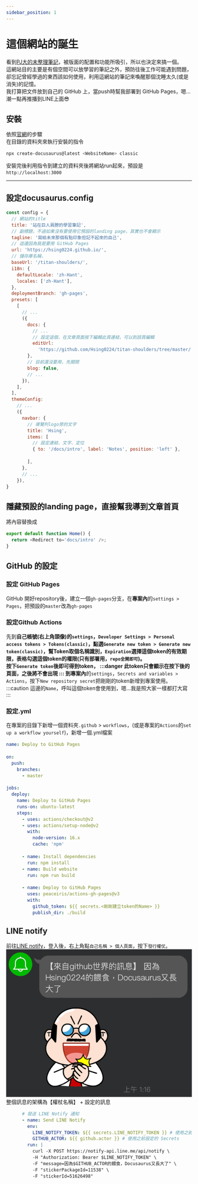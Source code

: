 ```yaml
---
sidebar_position: 1
---
```


# 這個網站的誕生
看到[PJ大的未整理筆記](https://pjchender.dev/)，被版面的配置和功能所吸引，所以也決定來搞一個。<br />
這網站目的主要是有個空間可以放學習的筆記之外，預防往後工作可能遇到問題，卻忘記曾經學過的東西該如何使用，利用這網站的筆記來喚醒那個沈睡太久(或是消失)的記憶。<br />
我打算把文件放到自己的 GitHub 上，當push時幫我部署到 GitHub Pages，嗯...潮一點再推播到LINE上面😎

## 安裝
依照[官網](https://docusaurus.io/docs/installation)的步驟<br/>
在目錄的資料夾來執行安裝的指令
```powershell
npx create-docusaurus@latest <WebsiteName> classic
```
安裝完後利用指令到建立的資料夾後將網站run起來，預設是`http://localhost:3000`

---

## 設定docusaurus.config

```javascript title="./docusaurus.config.js"
const config = {
  // 網站的title
  title: '站在巨人肩膀的學習筆記',
  // 副標題，不過如果沒有要使用它預設的landing page，其實也不會顯示
  tagline: '寫給未來那個有點印象但記不起來的自己',
  // 這邊因為我是要用 GitHub Pages
  url: 'https://hsing0224.github.io/',
  // 儲存庫名稱，
  baseUrl: '/titan-shoulders/',
  i18n: {
    defaultLocale: 'zh-Hant',
    locales: ['zh-Hant'],
  },
  deploymentBranch: 'gh-pages',
  presets: [
    [
      // ...
      ({
        docs: {
          // ...
          // 設定這個，在文章頁面按下編輯此頁連結，可以到該頁編輯
          editUrl:
            'https://github.com/Hsing0224/titan-shoulders/tree/master/',
        },
        // 目前還沒要用，先關閉
        blog: false,
        // ...
      }),
    ],
  ],
  themeConfig:
    // ...
    ({
      navbar: {
        // 導覽列logo旁的文字
        title: 'Hsing',
        items: [
          // 設定連結、文字、定位
          { to: '/docs/intro', label: 'Notes', position: 'left' },
          
        ],
      },
      // ...
    }),
}
```
## 隱藏預設的landing page，直接幫我導到文章首頁
將內容替換成
```javascript  title="./src/pages/index.js"
export default function Home() {
  return <Redirect to='docs/intro' />;
}
```

## GitHub 的設定
### 設定 GitHub Pages
GitHub 開好repository後，建立一個`gh-pages`分支，在**專案內**的`settings > Pages`，把預設的`master`改為`gh-pages`
### 設定Github Actions
先到**自己帳號(右上角頭像)**的`settings`，`Developer Settings > Personal access tokens > Tokens(classic)`，點選`Generate new token > Generate new token(classic)`，幫Token取個名稱識別，`Expiration`選擇這個token的有效期限，表格勾選這個token的權限(只有部署用，`repo全開即可`)。<br />
按下`Generate token`後即可得到token，
:::danger
此token只會顯示在按下後的頁面，之後將不會出現
:::
到**專案內**的`settings`，`Secrets and variables > Actions`，按下`New repository secret`把剛剛的token新增到專案使用。
:::caution
這邊的`Name`，呼叫這個token會使用到，嗯...我是照大家一樣都打大寫
:::
### 設定.yml
在專案的目錄下新增一個資料夾`.github` > `workflows`，(或是專案的`Actions`的`set up a workflow yourself`)，新增一個.yml檔案
```yml
name: Deploy to GitHub Pages

on:
  push:
    branches:
      - master

jobs:
  deploy:
    name: Deploy to GitHub Pages
    runs-on: ubuntu-latest
    steps:
      - uses: actions/checkout@v2
      - uses: actions/setup-node@v2
        with:
          node-version: 16.x
          cache: 'npm'

      - name: Install dependencies
        run: npm install
      - name: Build website
        run: npm run build

      - name: Deploy to GitHub Pages
        uses: peaceiris/actions-gh-pages@v3
        with:
          github_token: ${{ secrets.<剛剛建立token的Name> }}
          publish_dir: ./build
```
## LINE notify
前往[LINE notify](https://notify-bot.line.me/zh_TW/)，登入後，右上角點`自己名稱 > 個人頁面`，按下`發行權仗`。<br />
![LINE notify](./img/create_notify.png)<br />
整個訊息的架構為【權杖名稱】 + 設定的訊息

```yml
      # 發送 LINE Notify 通知
      - name: Send LINE Notify
        env:
          LINE_NOTIFY_TOKEN: ${{ secrets.LINE_NOTIFY_TOKEN }} # 使用之前設定的 Secrets
          GITHUB_ACTOR: ${{ github.actor }} # 使用之前設定的 Secrets
        run: |
          curl -X POST https://notify-api.line.me/api/notify \
          -H "Authorization: Bearer $LINE_NOTIFY_TOKEN" \
          -F "message=因為$GITHUB_ACTOR的餵食，Docusaurus又長大了" \
          -F "stickerPackageId=11538" \
          -F "stickerId=51626498"
```